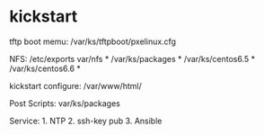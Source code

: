 # kickstart


tftp
boot memu: /var/ks/tftpboot/pxelinux.cfg


NFS: 
/etc/exports
	var/nfs          *
	/var/ks/packages  *
	/var/ks/centos6.5 *
	/var/ks/centos6.6 *


kickstart configure:
/var/www/html/


Post Scripts:
var/ks/packages


Service:
	1. NTP
	2. ssh-key pub
	3. Ansible


